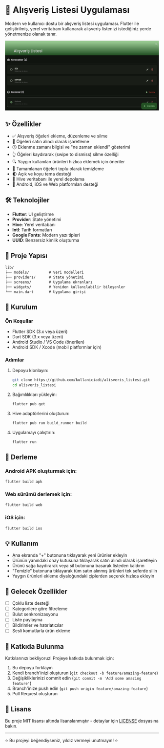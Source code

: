 # 🛒 Alışveriş Listesi Uygulaması

Modern ve kullanıcı dostu bir alışveriş listesi uygulaması. Flutter ile geliştirilmiş, yerel veritabanı kullanarak alışveriş listenizi istediğiniz yerde yönetmenize olanak tanır.

![Uygulama Önizlemesi](screenshots/app_preview.png)

## ✨ Özellikler

- ✅ Alışveriş öğeleri ekleme, düzenleme ve silme
- 🔄 Öğeleri satın alındı olarak işaretleme
- 🕒 Eklenme zamanı bilgisi ve "ne zaman eklendi" gösterimi
- 👆 Öğeleri kaydırarak (swipe to dismiss) silme özelliği
- 🔍 Yaygın kullanılan ürünleri hızlıca eklemek için öneriler
- 🧹 Tamamlanan öğeleri toplu olarak temizleme
- 🌓 Açık ve koyu tema desteği
- 💾 Hive veritabanı ile yerel depolama
- 📱 Android, iOS ve Web platformları desteği

## 🛠️ Teknolojiler

- **Flutter**: UI geliştirme
- **Provider**: State yönetimi
- **Hive**: Yerel veritabanı
- **Intl**: Tarih formatları
- **Google Fonts**: Modern yazı tipleri
- **UUID**: Benzersiz kimlik oluşturma

## 📂 Proje Yapısı

```
lib/
├── models/         # Veri modelleri
├── providers/      # State yönetimi
├── screens/        # Uygulama ekranları
├── widgets/        # Yeniden kullanılabilir bileşenler
└── main.dart       # Uygulama girişi
```

## 🚀 Kurulum

### Ön Koşullar

- Flutter SDK (3.x veya üzeri)
- Dart SDK (3.x veya üzeri)
- Android Studio / VS Code (önerilen)
- Android SDK / Xcode (mobil platformlar için)

### Adımlar

1. Depoyu klonlayın:
   ```bash
   git clone https://github.com/kullaniciadi/alisveris_listesi.git
   cd alisveris_listesi
   ```

2. Bağımlılıkları yükleyin:
   ```bash
   flutter pub get
   ```

3. Hive adaptörlerini oluşturun:
   ```bash
   flutter pub run build_runner build
   ```

4. Uygulamayı çalıştırın:
   ```bash
   flutter run
   ```

## 📱 Derleme

### Android APK oluşturmak için:

```bash
flutter build apk
```

### Web sürümü derlemek için:

```bash
flutter build web
```

### iOS için:

```bash
flutter build ios
```

## 💡 Kullanım

- Ana ekranda "+" butonuna tıklayarak yeni ürünler ekleyin
- Ürünün yanındaki onay kutusuna tıklayarak satın alındı olarak işaretleyin
- Ürünü sağa kaydırarak veya sil butonuna basarak listeden kaldırın
- "Temizle" butonuna tıklayarak tüm satın alınmış ürünleri tek seferde silin
- Yaygın ürünleri ekleme diyaloğundaki çiplerden seçerek hızlıca ekleyin

## 🔮 Gelecek Özellikler

- [ ] Çoklu liste desteği
- [ ] Kategorilere göre filtreleme
- [ ] Bulut senkronizasyonu
- [ ] Liste paylaşma
- [ ] Bildirimler ve hatırlatıcılar
- [ ] Sesli komutlarla ürün ekleme

## 🤝 Katkıda Bulunma

Katkılarınızı bekliyoruz! Projeye katkıda bulunmak için:

1. Bu depoyu forklayın
2. Kendi branch'inizi oluşturun (`git checkout -b feature/amazing-feature`)
3. Değişikliklerinizi commit edin (`git commit -m 'Add some amazing feature'`)
4. Branch'inize push edin (`git push origin feature/amazing-feature`)
5. Pull Request oluşturun

## 📄 Lisans

Bu proje MIT lisansı altında lisanslanmıştır - detaylar için [LICENSE](LICENSE) dosyasına bakın.

---

⭐ Bu projeyi beğendiyseniz, yıldız vermeyi unutmayın! ⭐
